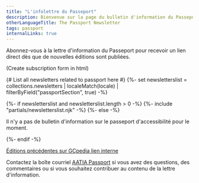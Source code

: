 ```yaml
---
title: "L'infolettre du Passeport"
description: Bienvenue sur la page du bulletin d'information du Passeport pour l'accessibilité du lieu de travail du gouvernement du Canada ! Vous y trouverez les dernières éditions de la lettre d'information. Restez informé grâce à des mises à jour passionnantes sur le Passeport, des entrevues exclusives avec des chefs de file en matière d'accessibilité et de précieux renseignements sur les bonnes pratiques en matière d'adaptation du milieu de travail. Nous sommes là pour partager des conseils d'experts et des stratégies réalisables pour vous aider à favoriser un environnement de travail plus inclusif et plus accessible dans la fonction publique fédérale.
otherLanguageTitle: The Passport Newsletter
tags: passport
internalLinks: true
---
```


Abonnez-vous à la lettre d'information du Passeport pour recevoir un lien direct dès que de nouvelles éditions sont publiées.

(Create subscription form in html)

{# List all newsletters related to passport here #}
{%- set newsletterslist = collections.newsletters
  | localeMatch(locale)
  | filterByField("passportSection", true)
-%}

{%- if newsletterslist and newsletterslist.length > 0 -%}
  {%- include "partials/newsletterslist.njk" -%}
{%- else -%}
  <p>Il n'y a pas de bulletin d'information sur le passeport d'accessibilité pour le moment.</p>
{%- endif -%}

<p><a href="#">Éditions précédentes sur GCpedia<i class="fas fa-user-lock ml-1" aria-hidden="true"></i><span class="wb-inv"> lien interne</span></a></p>

Contactez la boîte courriel <a href="mailto:">AATIA Passport</a> si vous avez des questions, des commentaires ou si vous souhaitez contribuer au contenu de la lettre d'information.
